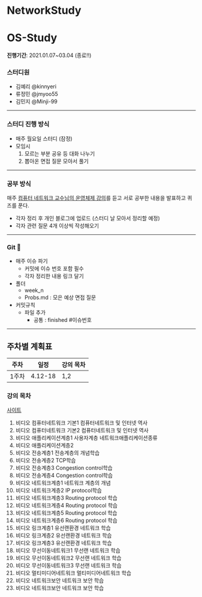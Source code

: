 # NetworkStudy
# OS-Study
**진행기간**: 2021.01.07~03.04 (종료!!)

### 스터디원 

+ 김예리 @kinnyeri
+ 류정민 @jmyoo55
+ 김민지 @Minji-99
---
### 스터디 진행 방식
- 매주 월요일 스터디 (잠정)
- 모임시
   1. 모르는 부분 공유 등 대화 나누기
   2. 뽑아온 면접 질문 모아서 풀기
---
### 공부 방식
매주 [컴퓨터 네트워크 교수님의 운영체제 강의](http://www.kocw.net/home/cview.do?mty=p&kemId=1169634)를 듣고 서로 공부한 내용을 발표하고 퀴즈를 푼다. 
- 각자 정리 후 개인 블로그에 업로드 (스터디 날 모아서 정리할 예정)
- 각자 관련 질문 4개 이상씩 작성해오기
---
### Git 🌱
- 매주 이슈 파기
   - 커밋에 이슈 번호 포함 필수
    - 각자 정리한 내용 링크 달기
- 폴더
   - week_n
    - Probs.md : 모은 예상 면접 질문
- 커밋규칙
   - 파일 추가
      - 공통 : finished #이슈번호
---
## 주차별 계획표
|주차|일정|강의 목차|
|------|---|---|
|1주차|4.12-18|1,2|
### 강의 목차
[사이트](http://www.kocw.net/home/cview.do?mty=p&kemId=1169634)
1.	비디오	컴퓨터네트워크 기본1	컴퓨터네트워크 및 인터넷 역사
2.	비디오	컴퓨터네트워크 기본2	컴퓨터네트워크 및 인터넷 역사
3.	비디오	애플리케이션계층1	사용자계층 네트워크애플리케이션종류
4.	비디오	애플리케이션계층2
5.	비디오	전송계층1	전송계층의 개념학습
6.	비디오	전송계층2	TCP학습	
7.	비디오	전송계층3	Congestion control학습
8.	비디오	전송계층4	Congestion control학습
9.	비디오	네트워크계층1	네트워크 계층의 개념
10.	비디오	네트워크계층2	IP protocol학습
11.	비디오	네트워크계층3	Routing protocol 학습
12.	비디오	네트워크계층4	Routing protocol 학습	
13.	비디오	네트워크계층5	Routing protocol 학습
14.	비디오	네트워크계층6	Routing protocol 학습
15.	비디오	링크계층1	유선랜환경 네트워크 학습
16. 비디오	링크계층2	유선랜환경 네트워크 학습	
17. 비디오	링크계층3	유선랜환경 네트워크 학습
18. 비디오	무선이동네트워크1	무선랜 네트워크 학습	
19. 비디오	무선이동네트워크2	무선랜 네트워크 학습	
20. 비디오	무선이동네트워크3	무선랜 네트워크 학습	
21. 비디오	멀티미디어네트워크	멀티미디어네트워크 학습
22. 비디오	네트워크보안	네트워크 보안 학습
23. 비디오	네트워크보안	네트워크 보안 학습
